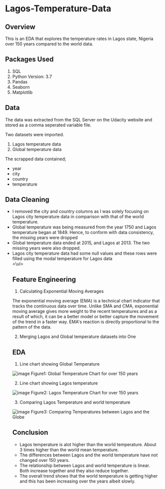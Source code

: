 # Lagos-Temperature-Data

## Overview
This is an EDA that explores the temperature rates in Lagos state, Nigeria over 150 years compared to the world data.

## Packages Used
1. SQL
2. Python Version: 3.7
3. Pandas
4. Seaborn
5. Matplotlib

## Data
The data was extracted from the SQL Server on the Udacity website and stored as a comma seperated variable file.

Two datasets were imported. 
1. Lagos temperature data
2. Global temperature data

The scrapped data contained;
<ul>
<li> year </li>
<li> city </li>
<li> country </li>
  <li> temperature </li>
</ul>
  
## Data Cleaning
<ul>
<li>I removed the city and country columns as I was solely focusing on Lagos city temperature data in comparison with that of the world temperature.</li>
<li> Global temperature was being measured from the year 1750 and Lagos temperature began at 1849. Hence, to conform with data consistency, the missing years were dropped </li>
<li> Global temperature data ended at 2015, and Lagos at 2013. The two missing years were also dropped. </li>
<li> Lagos city temperature data had some null values and these rows were filled using the modal temperature for Lagos data </li> <\ul>

## Feature Engineering
1. Calculating Exponential Moving Averages
  
  The exponential moving average (EMA) is a technical chart indicator that tracks the continuous data over time.
  Unlike SMA and CMA, exponential moving average gives more weight to the recent temperatures and as a result of which, it can be a better model or better capture the movement of the trend in a faster way. EMA's reaction is directly proportional to the pattern of the data.
  
2. Merging Lagos and Global temperature datasets into One 
  
## EDA  
 1. Line chart showing Global Temperature <br>
  
 ![image](https://user-images.githubusercontent.com/70073139/127247688-4fabbe79-295d-4c0d-bfe5-ca6c9681b97b.png)
  Figure1: Global Temperature Chart for over 150 years
<br>
  
  2. Line chart showing Lagos temperature <br>
  
![image](https://user-images.githubusercontent.com/70073139/127247732-1df4a471-c471-4b13-9cdb-3f9aaca22038.png)
  Figure2: Lagos Temperature Chart for over 150 years
  <br>
  
  3. Comparing Lagos Temperature and world temperature <br>
  
  ![image](https://user-images.githubusercontent.com/70073139/127248233-c4d23a35-9e57-4954-a4a4-ee0e4e22dcd1.png)
  Figure3: Comparing Temperatures between Lagos and the Globe

## Conclusion
  <ul>
<li>  Lagos temperature is alot higher than the world temperature. About 3 times higher than the world mean temperature. </li>
  <li>  The differences between Lagos and the world temperature have not changed over 150 years. </li>
<li> The relationship between Lagos and world temperature is linear. Both increase together and they also reduce together. </li>
<li> The overall trend shows that the world temperature is getting higher and this has been increasing over the years albeit slowly. </li>
  </ul>
